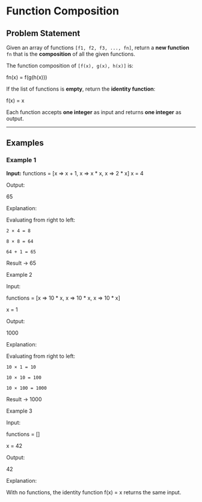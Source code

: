 # Function Composition

## Problem Statement
Given an array of functions `[f1, f2, f3, ..., fn]`, return a **new function** `fn` that is the **composition** of all the given functions.

The function composition of `[f(x), g(x), h(x)]` is:

fn(x) = f(g(h(x)))

If the list of functions is **empty**, return the **identity function**:

f(x) = x

Each function accepts **one integer** as input and returns **one integer** as output.

---

## Examples

### **Example 1**
**Input:**
functions = [x => x + 1, x => x * x, x => 2 * x]
x = 4

Output:

65

Explanation:

Evaluating from right to left:

    2 × 4 = 8

    8 × 8 = 64

    64 + 1 = 65

Result → 65

Example 2

Input:

functions = [x => 10 * x, x => 10 * x, x => 10 * x]

x = 1

Output:

1000

Explanation:

Evaluating from right to left:

    10 × 1 = 10

    10 × 10 = 100

    10 × 100 = 1000

Result → 1000

Example 3

Input:

functions = []

x = 42

Output:

42

Explanation:

With no functions, the identity function f(x) = x returns the same input.
